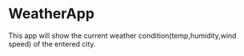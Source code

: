 # WeatherApp
This app will show the current weather condition(temp,humidity,wind speed) of the entered city.
